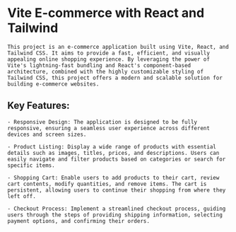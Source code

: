 # Vite E-commerce with React and Tailwind
    This project is an e-commerce application built using Vite, React, and Tailwind CSS. It aims to provide a fast, efficient, and visually appealing online shopping experience. By leveraging the power of Vite's lightning-fast bundling and React's component-based architecture, combined with the highly customizable styling of Tailwind CSS, this project offers a modern and scalable solution for building e-commerce websites.

## Key Features:
    - Responsive Design: The application is designed to be fully responsive, ensuring a seamless user experience across different devices and screen sizes.

    - Product Listing: Display a wide range of products with essential details such as images, titles, prices, and descriptions. Users can easily navigate and filter products based on categories or search for specific items.

    - Shopping Cart: Enable users to add products to their cart, review cart contents, modify quantities, and remove items. The cart is persistent, allowing users to continue their shopping from where they left off.

    - Checkout Process: Implement a streamlined checkout process, guiding users through the steps of providing shipping information, selecting payment options, and confirming their orders.
